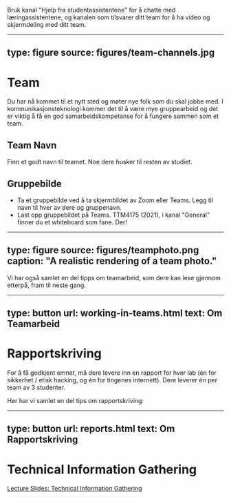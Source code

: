 

Bruk kanal "Hjelp fra studentassistentene" for å chatte med læringassistentene, og kanalen som tilsvarer ditt team for å ha video og skjermdeling med ditt team.

---
type: figure
source: figures/team-channels.jpg
---


# Team



Du har nå kommet til et nytt sted og møter nye folk som du skal jobbe med. 
I kommunikasjonsteknologi kommer det til å være mye gruppearbeid og det er viktig å få en god samarbeidskompetanse for å fungere sammen som et team. 


## Team Navn

Finn et godt navn til teamet. Noe dere husker til resten av studiet.

## Gruppebilde

- Ta et gruppebilde ved å ta skjermbildet av Zoom eller Teams. Legg til navn til hver av dere og gruppenavn.
- Last opp gruppebildet på Teams. TTM4175 (2021), i kanal "General" finner du et whiteboard som fane. Der!

---
type: figure
source: figures/teamphoto.png
caption: "A realistic rendering of a team photo."
---

Vi har også samlet en del tipps om teamarbeid, som dere kan lese gjennom etterpå, fram til neste gang.

---
type: button
url: working-in-teams.html
text: Om Teamarbeid
---


# Rapportskriving

For å få godkjent emnet, må dere levere inn en rapport for hver lab (én for sikkerhet / etisk hacking, og én for tingenes internett). Dere leverer én per team av 3 studenter.


Her har vi samlet en del tips om rapportskriving:

---
type: button
url: reports.html
text: Om Rapportskriving
---


# Technical Information Gathering

[Lecture Slides: Technical Information Gathering](material/TTM4175-2021-L02-Technical_information_gathering.pdf)
